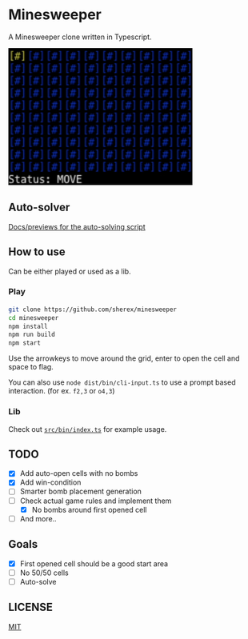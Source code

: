 # Minesweeper
A Minesweeper clone written in Typescript.

![./assets/minesweeper.gif](./assets/minesweeper.gif)

## Auto-solver
[Docs/previews for the auto-solving script](/docs/auto-solver.md)
## How to use
Can be either played or used as a lib.
### Play
```sh
git clone https://github.com/sherex/minesweeper
cd minesweeper
npm install
npm run build
npm start
```
Use the arrowkeys to move around the grid, enter to open the cell and space to flag.

You can also use `node dist/bin/cli-input.ts` to use a prompt based interaction. (for ex. `f2,3` or `o4,3`)

### Lib
Check out [`src/bin/index.ts`](/src/bin/index.ts) for example usage.

## TODO
- [X] Add auto-open cells with no bombs
- [X] Add win-condition
- [ ] Smarter bomb placement generation
- [ ] Check actual game rules and implement them
  - [X] No bombs around first opened cell
- [ ] And more..

## Goals
- [X] First opened cell should be a good start area
- [ ] No 50/50 cells
- [ ] Auto-solve

## LICENSE
[MIT](LICENSE)